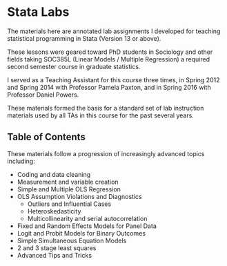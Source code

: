 # Stata Labs

The materials here are annotated lab assignments I 
developed for teaching statistical programming in Stata (Version 13 or above).

These lessons were geared toward PhD students in Sociology 
and other fields taking SOC385L (Linear Models / Multiple Regression)
a required second semester course in graduate statistics.

I served as a Teaching Assistant for this course three times,
in Spring 2012 and Spring 2014 with Professor Pamela Paxton,
and in Spring 2016 with Professor Daniel Powers.

These materials formed the basis for a standard set of lab instruction
materials used by all TAs in this course for the past several years.

## Table of Contents

These materials follow a progression of increasingly advanced topics
including:

  * Coding and data cleaning
  * Measurement and variable creation
  * Simple and Multiple OLS Regression
  * OLS Assumption Violations and Diagnostics
    * Outliers and Influential Cases
    * Heteroskedasticity
    * Multicollinearity and serial autocorrelation
  * Fixed and Random Effects Models for Panel Data
  * Logit and Probit Models for Binary Outcomes
  * Simple Simultaneous Equation Models
  * 2 and 3 stage least squares
  * Advanced Tips and Tricks

